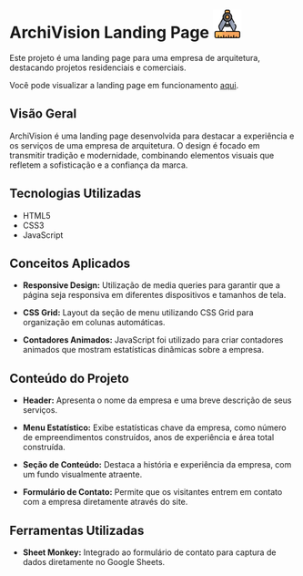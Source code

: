 # ArchiVision Landing Page <img src="icon/architect.png" alt="Ícone de arquiteto" width="50"/>

Este projeto é uma landing page para uma empresa de arquitetura, destacando projetos residenciais e comerciais.

Você pode visualizar a landing page em funcionamento [aqui](https://architecture-landing-page-x.netlify.app/).

## Visão Geral

ArchiVision é uma landing page desenvolvida para destacar a experiência e os serviços de uma empresa de arquitetura. O design é focado em transmitir tradição e modernidade, combinando elementos visuais que refletem a sofisticação e a confiança da marca.

## Tecnologias Utilizadas

- HTML5
- CSS3
- JavaScript

## Conceitos Aplicados

- **Responsive Design:** Utilização de media queries para garantir que a página seja responsiva em diferentes dispositivos e tamanhos de tela.
  
- **CSS Grid:** Layout da seção de menu utilizando CSS Grid para organização em colunas automáticas.
  
- **Contadores Animados:** JavaScript foi utilizado para criar contadores animados que mostram estatísticas dinâmicas sobre a empresa.

## Conteúdo do Projeto

- **Header:** Apresenta o nome da empresa e uma breve descrição de seus serviços.
  
- **Menu Estatístico:** Exibe estatísticas chave da empresa, como número de empreendimentos construídos, anos de experiência e área total construída.
  
- **Seção de Conteúdo:** Destaca a história e experiência da empresa, com um fundo visualmente atraente.
  
- **Formulário de Contato:** Permite que os visitantes entrem em contato com a empresa diretamente através do site.

## Ferramentas Utilizadas

- **Sheet Monkey:** Integrado ao formulário de contato para captura de dados diretamente no Google Sheets.
